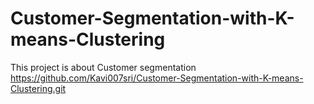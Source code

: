 # Customer-Segmentation-with-K-means-Clustering
This project is about Customer segmentation 
https://github.com/Kavi007sri/Customer-Segmentation-with-K-means-Clustering.git
